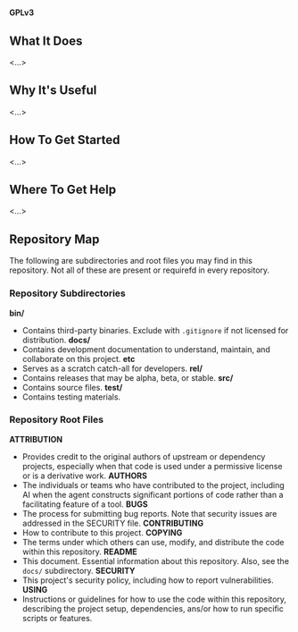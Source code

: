 # <project name>
**GPLv3**

## What It Does
<...>

## Why It's Useful
<...>

## How To Get Started
<...>

## Where To Get Help
<...>

## Repository Map
The following are subdirectories and root files you may find in this repository. Not all of these are present or requirefd in every repository.

### Repository Subdirectories
**bin/**
- Contains third-party binaries. Exclude with `.gitignore` if not licensed for distribution.
**docs/**
- Contains development documentation to understand, maintain, and collaborate on this project.
**etc**
- Serves as a scratch catch-all for developers.
**rel/**
- Contains releases that may be alpha, beta, or stable.
**src/**
- Contains source files.
**test/**
- Contains testing materials.

### Repository Root Files
**ATTRIBUTION**
- Provides credit to the original authors of upstream or dependency projects, especially when that code is used under a permissive license or is a derivative work.
**AUTHORS**
- The individuals or teams who have contributed to the project, including AI when the agent constructs significant portions of code rather than a facilitating feature of a tool.
**BUGS**
- The process for submitting bug reports. Note that security issues are addressed in the SECURITY file.
**CONTRIBUTING**
- How to contribute to this project.
**COPYING**
- The terms under which others can use, modify, and distribute the code within this repository. 
**README**
- This document. Essential information about this repository. Also, see the `docs/` subdirectory.
**SECURITY**
- This project's security policy, including how to report vulnerabilities.
**USING**
- Instructions or guidelines for how to use the code within this repository, describing the project setup, dependencies, ans/or how to run specific scripts or features.
